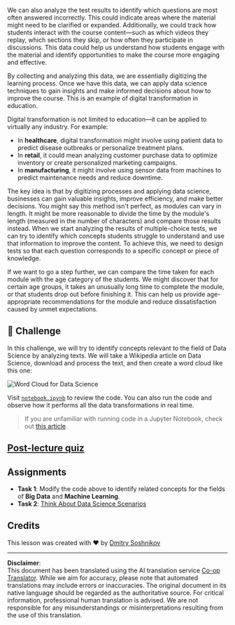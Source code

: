 <!--
CO_OP_TRANSLATOR_METADATA:
{
  "original_hash": "2583a9894af7123b2fcae3376b14c035",
  "translation_date": "2025-08-31T11:09:34+00:00",
  "source_file": "1-Introduction/01-defining-data-science/README.md",
  "language_code": "en"
}
-->
We can also analyze the test results to identify which questions are most often answered incorrectly. This could indicate areas where the material might need to be clarified or expanded. Additionally, we could track how students interact with the course content—such as which videos they replay, which sections they skip, or how often they participate in discussions. This data could help us understand how students engage with the material and identify opportunities to make the course more engaging and effective.

By collecting and analyzing this data, we are essentially digitizing the learning process. Once we have this data, we can apply data science techniques to gain insights and make informed decisions about how to improve the course. This is an example of digital transformation in education.

Digital transformation is not limited to education—it can be applied to virtually any industry. For example:

- In **healthcare**, digital transformation might involve using patient data to predict disease outbreaks or personalize treatment plans.
- In **retail**, it could mean analyzing customer purchase data to optimize inventory or create personalized marketing campaigns.
- In **manufacturing**, it might involve using sensor data from machines to predict maintenance needs and reduce downtime.

The key idea is that by digitizing processes and applying data science, businesses can gain valuable insights, improve efficiency, and make better decisions.
You might say this method isn't perfect, as modules can vary in length. It might be more reasonable to divide the time by the module's length (measured in the number of characters) and compare those results instead.
When we start analyzing the results of multiple-choice tests, we can try to identify which concepts students struggle to understand and use that information to improve the content. To achieve this, we need to design tests so that each question corresponds to a specific concept or piece of knowledge.

If we want to go a step further, we can compare the time taken for each module with the age category of the students. We might discover that for certain age groups, it takes an unusually long time to complete the module, or that students drop out before finishing it. This can help us provide age-appropriate recommendations for the module and reduce dissatisfaction caused by unmet expectations.

## 🚀 Challenge

In this challenge, we will try to identify concepts relevant to the field of Data Science by analyzing texts. We will take a Wikipedia article on Data Science, download and process the text, and then create a word cloud like this one:

![Word Cloud for Data Science](../../../../1-Introduction/01-defining-data-science/images/ds_wordcloud.png)

Visit [`notebook.ipynb`](../../../../../../../../../1-Introduction/01-defining-data-science/notebook.ipynb ':ignore') to review the code. You can also run the code and observe how it performs all the data transformations in real time.

> If you are unfamiliar with running code in a Jupyter Notebook, check out [this article](https://soshnikov.com/education/how-to-execute-notebooks-from-github/).

## [Post-lecture quiz](https://purple-hill-04aebfb03.1.azurestaticapps.net/quiz/1)

## Assignments

* **Task 1**: Modify the code above to identify related concepts for the fields of **Big Data** and **Machine Learning**.
* **Task 2**: [Think About Data Science Scenarios](assignment.md)

## Credits

This lesson was created with ♥️ by [Dmitry Soshnikov](http://soshnikov.com)

---

**Disclaimer**:  
This document has been translated using the AI translation service [Co-op Translator](https://github.com/Azure/co-op-translator). While we aim for accuracy, please note that automated translations may include errors or inaccuracies. The original document in its native language should be regarded as the authoritative source. For critical information, professional human translation is advised. We are not responsible for any misunderstandings or misinterpretations resulting from the use of this translation.